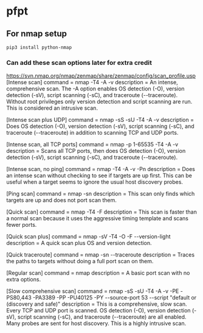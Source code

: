 # pfpt

## For nmap setup 
`pip3 install python-nmap`


### Can add these scan options later for extra credit
https://svn.nmap.org/nmap/zenmap/share/zenmap/config/scan_profile.usp
[Intense scan]
command = nmap -T4 -A -v
description = An intense, comprehensive scan. The -A option enables OS detection (-O), version detection (-sV), script scanning (-sC), and traceroute (--traceroute). Without root privileges only version detection and script scanning are run. This is considered an intrusive scan.

[Intense scan plus UDP]
command = nmap -sS -sU -T4 -A -v
description = Does OS detection (-O), version detection (-sV), script scanning (-sC), and traceroute (--traceroute) in addition to scanning TCP and UDP ports.

[Intense scan, all TCP ports]
command = nmap -p 1-65535 -T4 -A -v
description = Scans all TCP ports, then does OS detection (-O), version detection (-sV), script scanning (-sC), and traceroute (--traceroute).

[Intense scan, no ping]
command = nmap -T4 -A -v -Pn
description = Does an intense scan without checking to see if targets are up first. This can be useful when a target seems to ignore the usual host discovery probes.

[Ping scan]
command = nmap -sn
description = This scan only finds which targets are up and does not port scan them.

[Quick scan]
command = nmap -T4 -F
description = This scan is faster than a normal scan because it uses the aggressive timing template and scans fewer ports.

[Quick scan plus]
command = nmap -sV -T4 -O -F --version-light
description = A quick scan plus OS and version detection.

[Quick traceroute]
command = nmap -sn --traceroute
description = Traces the paths to targets without doing a full port scan on them.

[Regular scan]
command = nmap
description = A basic port scan with no extra options.

[Slow comprehensive scan]
command = nmap -sS -sU -T4 -A -v -PE -PS80,443 -PA3389 -PP -PU40125 -PY --source-port 53 --script "default or (discovery and safe)"
description = This is a comprehensive, slow scan. Every TCP and UDP port is scanned. OS detection (-O), version detection (-sV), script scanning (-sC), and traceroute (--traceroute) are all enabled. Many probes are sent for host discovery. This is a highly intrusive scan.
